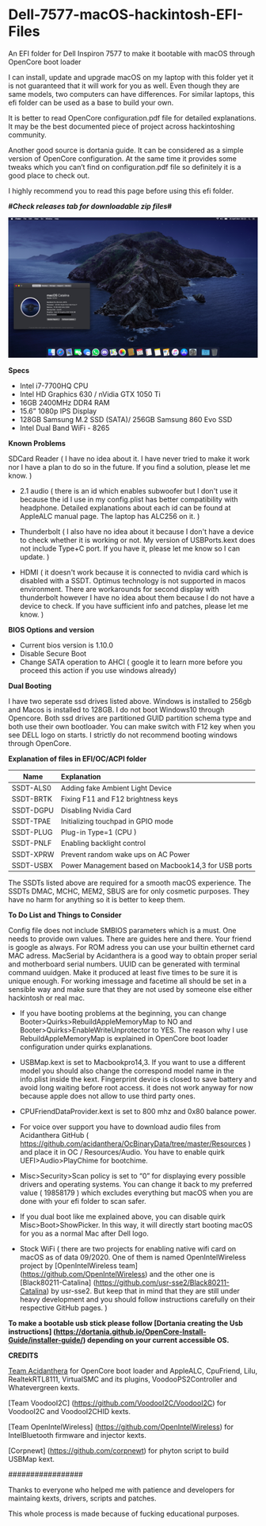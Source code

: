 # Dell-7577-macOS-hackintosh-EFI-Files

An EFI folder for Dell Inspiron 7577 to make it bootable with macOS through OpenCore boot loader

I can install, update and upgrade macOS on my laptop with this folder yet it is not guaranteed that it will work for you as well. Even though they are same models, two computers can have differences. For similar laptops, this efi folder can be used as a base to build your own.

It is better to read OpenCore configuration.pdf file for detailed explanations. It may be the best documented piece of project across hackintoshing community. 

Another good source is dortania guide. It can be considered as a simple version of OpenCore configuration. At the same time it provides some tweaks which you can’t find on configuration.pdf file so definitely it is a good place to check out. 

I highly recommend you to read this page before using this efi folder.

<b>#*Check releases tab for downloadable zip files*#</b> 

![](ss200420.png)


<b>Specs</b>

* Intel i7-7700HQ CPU
* Intel HD Graphics 630 / nVidia GTX 1050 Ti
* 16GB 2400MHz DDR4 RAM
* 15.6” 1080p IPS Display
* 128GB Samsung M.2 SSD (SATA)/ 256GB Samsung 860 Evo SSD 
* Intel Dual Band WiFi - 8265

<b>Known Problems</b>

SDCard Reader ( I have no idea about it. I have never tried to make it work nor I have a plan to do so in the future. If you find a solution, please let me know. )

* 2.1 audio ( there is an id which enables subwoofer but I don't use it because the id I use in my config.plist has better compatibility with headphone. Detailed explanations about each id can be found at AppleALC manual page. The laptop has ALC256 on it. )

* Thunderbolt ( I also have no idea about it because I don't have a device to check whether it is working or not. My version of USBPorts.kext does not include Type+C port. If you have it, please let me know so I can update. )

* HDMI ( it doesn't work because it is connected to nvidia card which is disabled with a SSDT. Optimus technology is not supported in macos environment. There are workarounds for second display with thunderbolt however I have no idea about them because I do not have a device to check. If you have sufficient info and patches, please let me know. ) 

<b>BIOS Options and version</b>
* Current bios version is 1.10.0
* Disable Secure Boot
* Change SATA operation to AHCI ( google it to learn more before you proceed this action if you use windows already)

<b> Dual Booting </b>

I have two seperate ssd drives listed above. Windows is installed to 256gb and Macos is installed to 128GB. I do not boot Windows10 through Opencore. Both ssd drives are partitioned GUID partition schema type and both use their own bootloader. You can make switch with F12 key when you see DELL logo on starts. I strictly do not recommend booting windows through OpenCore. 

<b>Explanation of files in EFI/OC/ACPI folder</b>



Name | Explanation
---------|:---------
SSDT-ALS0 | Adding fake Ambient Light Device
SSDT-BRTK | Fixing F11 and F12 brightness keys	
SSDT-DGPU | Disabling Nvidia Card
SSDT-TPAE | Initializing touchpad in GPIO mode
SSDT-PLUG | Plug-in Type=1 (CPU )
SSDT-PNLF | Enabling backlight control
SSDT-XPRW | Prevent random wake ups on AC Power
SSDT-USBX | Power Management based on Macbook14,3 for USB ports


The SSDTs listed above are required for a smooth macOS experience. The SSDTs DMAC, MCHC, MEM2, SBUS are for only cosmetic purposes. They have no harm for anything so it is better to keep them.



<b> To Do List and Things to Consider </b>

Config file does not include SMBIOS parameters which is a must. One needs to provide own values. There are guides here and there. Your friend is google as always. For ROM adress you can use your builtin ethernet card MAC adress. MacSerial by Acidanthera is a good way to obtain proper serial and motherboard serial numbers. UUID can be generated with terminal command uuidgen. Make it produced at least five times to be sure it is unique enough. For working imessage and facetime all should be set in a sensible way and make sure that they are not used by someone else either hackintosh or real mac.

* If you have booting problems at the beginning, you can change Booter>Quirks>RebuildAppleMemoryMap to NO and Booter>Quirks>EnableWriteUnprotector to YES. The reason why I use RebuildAppleMemoryMap is explained in OpenCore boot loader configuration under quirks explanations. 

* USBMap.kext is set to Macbookpro14,3. If you want to use a different model you should also change the correspond model name in the info.plist inside the kext. Fingerprint device is closed to save battery and avoid long waiting before root access. it does not work anyway for now because apple does not allow to use third party ones.

* CPUFriendDataProvider.kext is set to 800 mhz and 0x80 balance power.
 
* For voice over support you have to download audio files from Acidanthera GitHub ( https://github.com/acidanthera/OcBinaryData/tree/master/Resources ) and place it in OC / Resources/Audio. You have to enable quirk UEFI>Audio>PlayChime for bootchime. 

* Misc>Security>Scan policy is set to “0” for displaying every possible drivers and operating systems. You can change it back to my preferred value ( 19858179 )  which excludes everything but macOS when you are done with your efi folder to scan safer.

* If you dual boot like me explained above, you can disable quirk Misc>Boot>ShowPicker. In this way, it will directly start booting macOS for you as a normal Mac after Dell logo.

* Stock WiFi ( there are two projects for enabling native wifi card on macOS as of data 09/2020.  One of them is named OpenIntelWireless project by [OpenIntelWireless team] (https://github.com/OpenIntelWireless) and the other one is [Black80211-Catalina] (https://github.com/usr-sse2/Black80211-Catalina) by usr-sse2. But keep that in mind that they are still under heavy development and you should follow instructions carefully on their respective GitHub pages. )

<b> To make a bootable usb stick please follow [Dortania creating the Usb instructions] (https://dortania.github.io/OpenCore-Install-Guide/installer-guide/) depending on your current accessible OS. </b>


<b> CREDITS </b>

[Team Acidanthera](https://github.com/acidanthera) for OpenCore boot loader and AppleALC, CpuFriend, Lilu, RealtekRTL8111, VirtualSMC and its plugins, VoodooPS2Controller and Whatevergreen kexts. 

[Team VoodooI2C] (https://github.com/VoodooI2C/VoodooI2C) for VoodooI2C and VoodooI2CHID kexts.

[Team OpenIntelWireless] (https://github.com/OpenIntelWireless) for IntelBluetooth firmware and injector kexts.

[Corpnewt] (https://github.com/corpnewt) for phyton script to build USBMap kext.

#################

Thanks to everyone who helped me with patience and developers for maintaing kexts, drivers, scripts and patches.

This whole process is made because of fucking educational purposes. 

 

